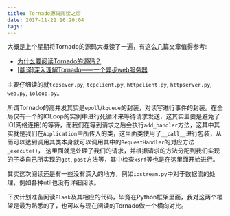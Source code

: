 ```yaml
---
title: Tornado源码阅读之后
date: 2017-11-21 16:20:04
tags:
---
```


大概是上个星期将Tornado的源码大概读了一遍，有这么几篇文章值得参考:

- [为什么要阅读Tornado的源码？](http://www.nowamagic.net/academy/detail/13321002)
- [[翻译]深入理解Tornado——一个异步web服务器](http://www.cnblogs.com/yiwenshengmei/archive/2011/06/08/understanding_tornado.html)

<!--more-->

主要仔细读的就`tcpsever.py`, `tcpclient.py`, `httpclient.py`, `httpserver.py`, `web.py`, `ioloop.py`。

所谓Tornado的高并发其实是`epoll`/`kqueue`的封装，对读写进行事件的封装。在全局仅有一个的IOLoop的实例中进行死循环来等待请求发送，这其实主要是避免了IO(网络连接)的等待，而我们在等到请求之后会执行`add_handler`方法，这其中其实就是我们在`Application`中所传入的类，这里面类使用了`__call__`进行包装，从而可以达到调用其类本身就可以调用其中的`RequestHandler`的对应方法`_execute()`， 这里面就是处理了我们的请求，并根据请求的方法分配到我们实现的子类自己所实现的`get`, `post`方法等，其中检查`xsrf`等也是在这里面开始进行。

其实这次阅读还是有一些没有深入的地方，例如`iostream.py`中对于数据流的处理，例如各种util也没有详细阅读。

下次计划准备阅读`Flask`及其相应的代码，毕竟在Python框架里面，我对这两个框架是最为熟悉的了，也可以与现在阅读的Tornado做一个横向对比。